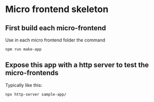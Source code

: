 # Micro frontend skeleton

## First build each micro-frontend
Use in each micro frontend folder the command
```bash
npm run make-app
```

## Expose this app with a http server to test the micro-frontends

Typically like this:

```bash
npx http-server sample-app/
```
